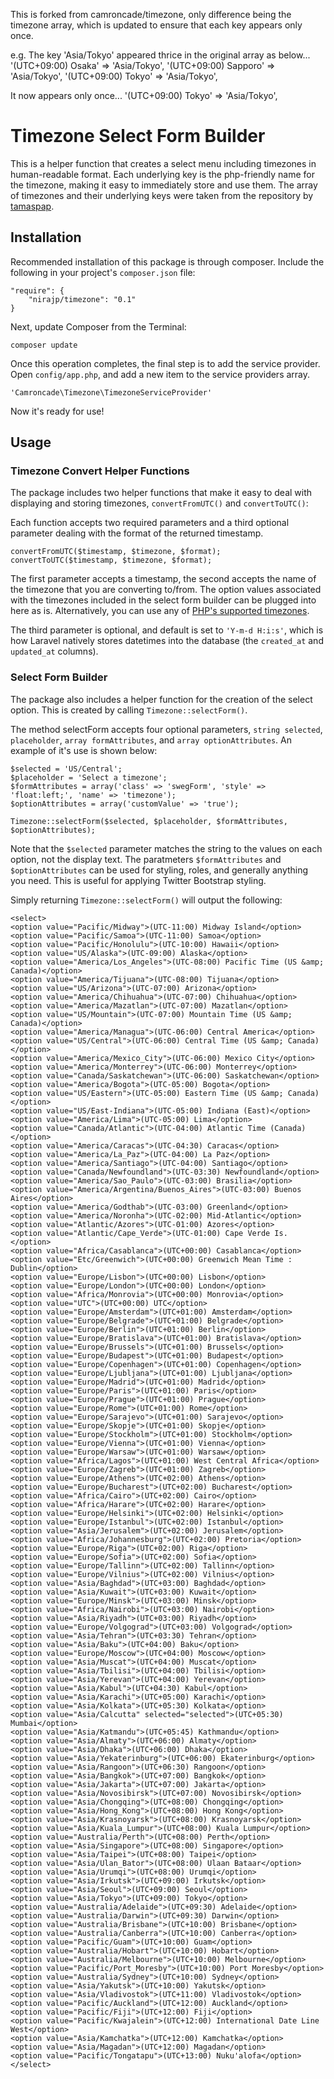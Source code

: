 This is forked from camroncade/timezone, only difference being the timezone array, which is updated to ensure that each key appears only once. 

e.g. The key 'Asia/Tokyo' appeared thrice in the original array as below...
    '(UTC+09:00) Osaka' => 'Asia/Tokyo',
    '(UTC+09:00) Sapporo' => 'Asia/Tokyo',
    '(UTC+09:00) Tokyo' => 'Asia/Tokyo',

It now appears only once...
    '(UTC+09:00) Tokyo' => 'Asia/Tokyo',

# Timezone Select Form Builder

This is a helper function that creates a select menu including timezones in human-readable format. Each underlying key is the php-friendly name for the timezone, making it easy to immediately store and use them. The array of timezones and their underlying keys were taken from the repository by [tamaspap](https://github.com/tamaspap/timezones).

## Installation

Recommended installation of this package is through composer. Include the following in your project's `composer.json` file:

    "require": {
    	"nirajp/timezone": "0.1"
    }

Next, update Composer from the Terminal:

    composer update

Once this operation completes, the final step is to add the service provider. Open `config/app.php`, and add a new item to the service providers array.

    'Camroncade\Timezone\TimezoneServiceProvider'

Now it's ready for use!

## Usage

### Timezone Convert Helper Functions

The package includes two helper functions that make it easy to deal with displaying and storing timezones, `convertFromUTC()` and `convertToUTC()`:

Each function accepts two required parameters and a third optional parameter dealing with the format of the returned timestamp.

    convertFromUTC($timestamp, $timezone, $format);
    convertToUTC($timestamp, $timezone, $format);

The first parameter accepts a timestamp, the second accepts the name of the timezone that you are converting to/from. The option values associated with the timezones included in the select form builder can be plugged into here as is. Alternatively, you can use any of [PHP's supported timezones](http://php.net/manual/en/timezones.php).

The third parameter is optional, and default is set to `'Y-m-d H:i:s'`, which is how Laravel natively stores datetimes into the database (the `created_at` and `updated_at` columns).

### Select Form Builder

The package also includes a helper function for the creation of the select option. This is created by calling `Timezone::selectForm()`.

The method selectForm accepts four optional parameters, `string selected`, `placeholder`, `array formAttributes`, and `array optionAttributes`. An example of it's use is shown below:

    $selected = 'US/Central';
    $placeholder = 'Select a timezone';
    $formAttributes = array('class' => 'swegForm', 'style' => 'float:left;', 'name' => 'timezone');
    $optionAttributes = array('customValue' => 'true');

    Timezone::selectForm($selected, $placeholder, $formAttributes, $optionAttributes);

Note that the `$selected` parameter matches the string to the values on each option, not the display text. The paratmeters `$formAttributes` and `$optionAttributes` can be used for styling, roles, and generally anything you need. This is useful for applying Twitter Bootstrap styling.

Simply returning `Timezone::selectForm()` will output the following:

	<select>
	<option value="Pacific/Midway">(UTC-11:00) Midway Island</option>
	<option value="Pacific/Samoa">(UTC-11:00) Samoa</option>
	<option value="Pacific/Honolulu">(UTC-10:00) Hawaii</option>
	<option value="US/Alaska">(UTC-09:00) Alaska</option>
	<option value="America/Los_Angeles">(UTC-08:00) Pacific Time (US &amp; Canada)</option>
	<option value="America/Tijuana">(UTC-08:00) Tijuana</option>
	<option value="US/Arizona">(UTC-07:00) Arizona</option>
	<option value="America/Chihuahua">(UTC-07:00) Chihuahua</option>
	<option value="America/Mazatlan">(UTC-07:00) Mazatlan</option>
	<option value="US/Mountain">(UTC-07:00) Mountain Time (US &amp; Canada)</option>
	<option value="America/Managua">(UTC-06:00) Central America</option>
	<option value="US/Central">(UTC-06:00) Central Time (US &amp; Canada)</option>
	<option value="America/Mexico_City">(UTC-06:00) Mexico City</option>
	<option value="America/Monterrey">(UTC-06:00) Monterrey</option>
	<option value="Canada/Saskatchewan">(UTC-06:00) Saskatchewan</option>
	<option value="America/Bogota">(UTC-05:00) Bogota</option>
	<option value="US/Eastern">(UTC-05:00) Eastern Time (US &amp; Canada)</option>
	<option value="US/East-Indiana">(UTC-05:00) Indiana (East)</option>
	<option value="America/Lima">(UTC-05:00) Lima</option>
	<option value="Canada/Atlantic">(UTC-04:00) Atlantic Time (Canada)</option>
	<option value="America/Caracas">(UTC-04:30) Caracas</option>
	<option value="America/La_Paz">(UTC-04:00) La Paz</option>
	<option value="America/Santiago">(UTC-04:00) Santiago</option>
	<option value="Canada/Newfoundland">(UTC-03:30) Newfoundland</option>
	<option value="America/Sao_Paulo">(UTC-03:00) Brasilia</option>
	<option value="America/Argentina/Buenos_Aires">(UTC-03:00) Buenos Aires</option>
	<option value="America/Godthab">(UTC-03:00) Greenland</option>
	<option value="America/Noronha">(UTC-02:00) Mid-Atlantic</option>
	<option value="Atlantic/Azores">(UTC-01:00) Azores</option>
	<option value="Atlantic/Cape_Verde">(UTC-01:00) Cape Verde Is.</option>
	<option value="Africa/Casablanca">(UTC+00:00) Casablanca</option>
	<option value="Etc/Greenwich">(UTC+00:00) Greenwich Mean Time : Dublin</option>
	<option value="Europe/Lisbon">(UTC+00:00) Lisbon</option>
	<option value="Europe/London">(UTC+00:00) London</option>
	<option value="Africa/Monrovia">(UTC+00:00) Monrovia</option>
	<option value="UTC">(UTC+00:00) UTC</option>
	<option value="Europe/Amsterdam">(UTC+01:00) Amsterdam</option>
	<option value="Europe/Belgrade">(UTC+01:00) Belgrade</option>
	<option value="Europe/Berlin">(UTC+01:00) Berlin</option>
	<option value="Europe/Bratislava">(UTC+01:00) Bratislava</option>
	<option value="Europe/Brussels">(UTC+01:00) Brussels</option>
	<option value="Europe/Budapest">(UTC+01:00) Budapest</option>
	<option value="Europe/Copenhagen">(UTC+01:00) Copenhagen</option>
	<option value="Europe/Ljubljana">(UTC+01:00) Ljubljana</option>
	<option value="Europe/Madrid">(UTC+01:00) Madrid</option>
	<option value="Europe/Paris">(UTC+01:00) Paris</option>
	<option value="Europe/Prague">(UTC+01:00) Prague</option>
	<option value="Europe/Rome">(UTC+01:00) Rome</option>
	<option value="Europe/Sarajevo">(UTC+01:00) Sarajevo</option>
	<option value="Europe/Skopje">(UTC+01:00) Skopje</option>
	<option value="Europe/Stockholm">(UTC+01:00) Stockholm</option>
	<option value="Europe/Vienna">(UTC+01:00) Vienna</option>
	<option value="Europe/Warsaw">(UTC+01:00) Warsaw</option>
	<option value="Africa/Lagos">(UTC+01:00) West Central Africa</option>
	<option value="Europe/Zagreb">(UTC+01:00) Zagreb</option>
	<option value="Europe/Athens">(UTC+02:00) Athens</option>
	<option value="Europe/Bucharest">(UTC+02:00) Bucharest</option>
	<option value="Africa/Cairo">(UTC+02:00) Cairo</option>
	<option value="Africa/Harare">(UTC+02:00) Harare</option>
	<option value="Europe/Helsinki">(UTC+02:00) Helsinki</option>
	<option value="Europe/Istanbul">(UTC+02:00) Istanbul</option>
	<option value="Asia/Jerusalem">(UTC+02:00) Jerusalem</option>
	<option value="Africa/Johannesburg">(UTC+02:00) Pretoria</option>
	<option value="Europe/Riga">(UTC+02:00) Riga</option>
	<option value="Europe/Sofia">(UTC+02:00) Sofia</option>
	<option value="Europe/Tallinn">(UTC+02:00) Tallinn</option>
	<option value="Europe/Vilnius">(UTC+02:00) Vilnius</option>
	<option value="Asia/Baghdad">(UTC+03:00) Baghdad</option>
	<option value="Asia/Kuwait">(UTC+03:00) Kuwait</option>
	<option value="Europe/Minsk">(UTC+03:00) Minsk</option>
	<option value="Africa/Nairobi">(UTC+03:00) Nairobi</option>
	<option value="Asia/Riyadh">(UTC+03:00) Riyadh</option>
	<option value="Europe/Volgograd">(UTC+03:00) Volgograd</option>
	<option value="Asia/Tehran">(UTC+03:30) Tehran</option>
	<option value="Asia/Baku">(UTC+04:00) Baku</option>
	<option value="Europe/Moscow">(UTC+04:00) Moscow</option>
	<option value="Asia/Muscat">(UTC+04:00) Muscat</option>
	<option value="Asia/Tbilisi">(UTC+04:00) Tbilisi</option>
	<option value="Asia/Yerevan">(UTC+04:00) Yerevan</option>
	<option value="Asia/Kabul">(UTC+04:30) Kabul</option>
	<option value="Asia/Karachi">(UTC+05:00) Karachi</option>
	<option value="Asia/Kolkata">(UTC+05:30) Kolkata</option>
	<option value="Asia/Calcutta" selected="selected">(UTC+05:30) Mumbai</option>
	<option value="Asia/Katmandu">(UTC+05:45) Kathmandu</option>
	<option value="Asia/Almaty">(UTC+06:00) Almaty</option>
	<option value="Asia/Dhaka">(UTC+06:00) Dhaka</option>
	<option value="Asia/Yekaterinburg">(UTC+06:00) Ekaterinburg</option>
	<option value="Asia/Rangoon">(UTC+06:30) Rangoon</option>
	<option value="Asia/Bangkok">(UTC+07:00) Bangkok</option>
	<option value="Asia/Jakarta">(UTC+07:00) Jakarta</option>
	<option value="Asia/Novosibirsk">(UTC+07:00) Novosibirsk</option>
	<option value="Asia/Chongqing">(UTC+08:00) Chongqing</option>
	<option value="Asia/Hong_Kong">(UTC+08:00) Hong Kong</option>
	<option value="Asia/Krasnoyarsk">(UTC+08:00) Krasnoyarsk</option>
	<option value="Asia/Kuala_Lumpur">(UTC+08:00) Kuala Lumpur</option>
	<option value="Australia/Perth">(UTC+08:00) Perth</option>
	<option value="Asia/Singapore">(UTC+08:00) Singapore</option>
	<option value="Asia/Taipei">(UTC+08:00) Taipei</option>
	<option value="Asia/Ulan_Bator">(UTC+08:00) Ulaan Bataar</option>
	<option value="Asia/Urumqi">(UTC+08:00) Urumqi</option>
	<option value="Asia/Irkutsk">(UTC+09:00) Irkutsk</option>
	<option value="Asia/Seoul">(UTC+09:00) Seoul</option>
	<option value="Asia/Tokyo">(UTC+09:00) Tokyo</option>
	<option value="Australia/Adelaide">(UTC+09:30) Adelaide</option>
	<option value="Australia/Darwin">(UTC+09:30) Darwin</option>
	<option value="Australia/Brisbane">(UTC+10:00) Brisbane</option>
	<option value="Australia/Canberra">(UTC+10:00) Canberra</option>
	<option value="Pacific/Guam">(UTC+10:00) Guam</option>
	<option value="Australia/Hobart">(UTC+10:00) Hobart</option>
	<option value="Australia/Melbourne">(UTC+10:00) Melbourne</option>
	<option value="Pacific/Port_Moresby">(UTC+10:00) Port Moresby</option>
	<option value="Australia/Sydney">(UTC+10:00) Sydney</option>
	<option value="Asia/Yakutsk">(UTC+10:00) Yakutsk</option>
	<option value="Asia/Vladivostok">(UTC+11:00) Vladivostok</option>
	<option value="Pacific/Auckland">(UTC+12:00) Auckland</option>
	<option value="Pacific/Fiji">(UTC+12:00) Fiji</option>
	<option value="Pacific/Kwajalein">(UTC+12:00) International Date Line West</option>
	<option value="Asia/Kamchatka">(UTC+12:00) Kamchatka</option>
	<option value="Asia/Magadan">(UTC+12:00) Magadan</option>
	<option value="Pacific/Tongatapu">(UTC+13:00) Nuku'alofa</option>
	</select>
